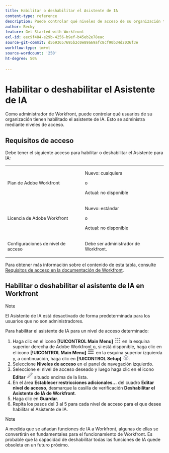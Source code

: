 ```yaml
---
title: Habilitar o deshabilitar el Asistente de IA
content-type: reference
description: Puede controlar qué niveles de acceso de su organización tienen acceso al asistente de IA.
author: Becky
feature: Get Started with Workfront
exl-id: eec9f484-e29b-4256-b9ef-b45eb2e78eac
source-git-commit: d5693657695b2c0e89a69afc8cf90b34d2036f3e
workflow-type: tm+mt
source-wordcount: '250'
ht-degree: 56%

---
```


# Habilitar o deshabilitar el Asistente de IA

Como administrador de Workfront, puede controlar qué usuarios de su organización tienen habilitado el asistente de IA. Esto se administra mediante niveles de acceso.

## Requisitos de acceso

Debe tener el siguiente acceso para habilitar o deshabilitar el Asistente para IA:

<table style="table-layout:auto"> 
 <col> 
 <col> 
 <tbody> 
  <tr> 
   <td role="rowheader">Plan de Adobe Workfront</td> 
   <td><p>Nuevo: cualquiera</p>
       <p>o</p>
       <p>Actual: no disponible</p></td>
  </tr> 
  <tr> 
   <td role="rowheader">Licencia de Adobe Workfront</td> 
   <td><p>Nuevo: estándar</p>
       <p>o</p>
       <p>Actual: no disponible</p></td>
  </tr> 
  <tr> 
   <td role="rowheader">Configuraciones de nivel de acceso</td> 
   <td> <p>Debe ser administrador de Workfront.</p> </td> 
  </tr> 
 </tbody> 
</table>

Para obtener más información sobre el contenido de esta tabla, consulte [Requisitos de acceso en la documentación de Workfront](/help/quicksilver/administration-and-setup/add-users/access-levels-and-object-permissions/access-level-requirements-in-documentation.md).

## Habilitar o deshabilitar el asistente de IA en Workfront

>[!NOTE]
>
>El Asistente de IA está desactivado de forma predeterminada para los usuarios que no son administradores.

Para habilitar el asistente de IA para un nivel de acceso determinado:

1. Haga clic en el icono **[!UICONTROL Main Menu]** ![Menú principal](/help/_includes/assets/main-menu-icon.png) en la esquina superior derecha de Adobe Workfront o, si está disponible, haga clic en el icono **[!UICONTROL Main Menu]** ![Menú principal](/help/_includes/assets/main-menu-icon-left-nav.png) en la esquina superior izquierda y, a continuación, haga clic en **[!UICONTROL Setup]** ![Icono de Configuración](/help/_includes/assets/gear-icon-setup.png).
1. Seleccione **Niveles de acceso** en el panel de navegación izquierdo.
1. Seleccione el nivel de acceso deseado y luego haga clic en el icono **Editar** ![Editar icono](assets/edit-icon.png) situado encima de la lista.
1. En el área **Establecer restricciones adicionales...** del cuadro **Editar nivel de acceso**, desmarque la casilla de verificación **Deshabilitar el Asistente de IA de Workfront**.
1. Haga clic en **Guardar**.
1. Repita los pasos del 3 al 5 para cada nivel de acceso para el que desee habilitar el Asistente de IA.

>[!NOTE]
>
>A medida que se añadan funciones de IA a Workfront, algunas de ellas se convertirán en fundamentales para el funcionamiento de Workfront. Es probable que la capacidad de deshabilitar todas las funciones de IA quede obsoleta en un futuro próximo.
